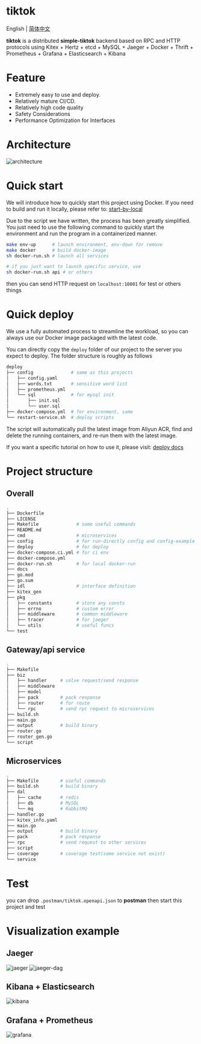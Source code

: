 # tiktok

English | [简体中文](./docs/zh-cn.md)

**tiktok** is a distributed **simple-tiktok** backend based on RPC and HTTP protocols using Kitex + Hertz + etcd + MySQL + Jaeger + Docker + Thrift + Prometheus + Grafana + Elasticsearch + Kibana

# Feature

- Extremely easy to use and deploy.
- Relatively mature CI/CD.
- Relatively high code quality
- Safety Considerations
- Performance Optimization for Interfaces

# Architecture

![architecture](./docs/img/architecture.png)

# Quick start

We will introduce how to quickly start this project using Docker. If you need to build and run it locally, please refer to: [start-by-local](./docs/start-by-local.md)

Due to the script we have written, the process has been greatly simplified. You just need to use the following command to quickly start the environment and run the program in a containerized manner.

```bash
make env-up      # launch environment, env-down for remove
make docker      # build docker-image
sh docker-run.sh # launch all services

# if you just want to launch specific service, use
sh docker-run.sh api # or others
```

then you can send HTTP request on `localhost:10001` for test or others things

# Quick deploy

We use a fully automated process to streamline the workload, so you can always use our Docker image packaged with the latest code.

You can directly copy the `deploy` folder of our project to the server you expect to deploy. The folder structure is roughly as follows

```bash
deploy
├── config              # same as this projects
│   ├── config.yaml
│   ├── words.txt       # sensitive word list
│   ├── prometheus.yml
│   └── sql             # for mysql init
│       ├── init.sql
│       └── user.sql
├── docker-compose.yml  # for environment, same
└── restart-service.sh  # deploy scripts
```

The script will automatically pull the latest image from Aliyun ACR, find and delete the running containers, and re-run them with the latest image.

If you want a specific tutorial on how to use it, please visit: [deploy docs](./deploy/README.md)

# Project structure

## Overall
```bash
.
├── Dockerfile
├── LICENSE
├── Makefile              # some useful commands
├── README.md
├── cmd                   # microservices
├── config                # for run-directly config and config-example
├── deploy                # for deploy
├── docker-compose.ci.yml # for ci env
├── docker-compose.yml
├── docker-run.sh         # for local docker-run
├── docs
├── go.mod
├── go.sum
├── idl                   # interface definition
├── kitex_gen
├── pkg
│   ├── constants         # store any consts
│   ├── errno             # custom error
│   ├── middleware        # common middleware
│   ├── tracer            # for jaeger
│   └── utils             # useful funcs
└── test
```

## Gateway/api service

```bash
.
├── Makefile
├── biz
│   ├── handler     # solve request/send response
│   ├── middleware
│   ├── model
│   ├── pack        # pack response
│   ├── router      # for route
│   └── rpc         # send rpc request to microservices
├── build.sh
├── main.go
├── output          # build binary
├── router.go
├── router_gen.go
└── script
```

## Microservices
```bash
.
├── Makefile        # useful commands
├── build.sh        # build binary
├── dal
│   ├── cache       # redis
│   ├── db          # MySQL
│   └── mq          # RabbitMQ
├── handler.go
├── kitex_info.yaml
├── main.go
├── output          # build binary
├── pack            # pack response
├── rpc             # send request to other services
├── script
├── coverage        # coverage test(some service not exist)
└── service
```


# Test

you can drop `.postman/tiktok.openapi.json` to **postman** then start this project and test

# Visualization example

## Jaeger

![jaeger](docs/img/jaeger.png)
![jaeger-dag](docs/img/jaeger-dag.png)

## Kibana + Elasticsearch
![kibana](docs/img/kibana.png)

## Grafana + Prometheus
![grafana](docs/img/grafana.png)
